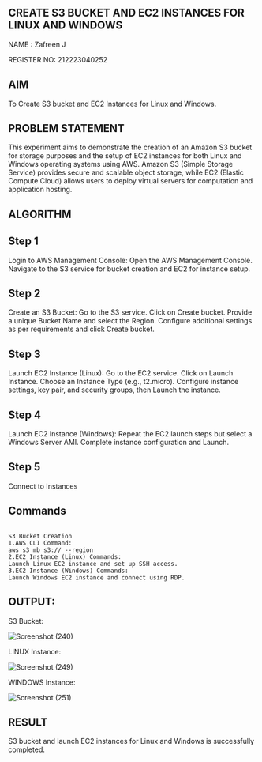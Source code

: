   ## CREATE S3 BUCKET AND EC2 INSTANCES FOR LINUX AND WINDOWS
NAME : Zafreen J

REGISTER NO: 212223040252


## AIM
To Create S3 bucket and EC2 Instances for Linux and Windows.
## PROBLEM STATEMENT
This experiment aims to demonstrate the creation of an Amazon S3 bucket for storage purposes and the setup of EC2 instances for both Linux and Windows operating systems using AWS. Amazon S3 (Simple Storage Service) provides secure and scalable object storage, while EC2 (Elastic Compute Cloud) allows users to deploy virtual servers for computation and application hosting.

## ALGORITHM
 
## Step 1
Login to AWS Management Console:
  Open the AWS Management Console.
  Navigate to the S3 service for bucket creation and EC2 for instance setup.
## Step 2
Create an S3 Bucket:
Go to the S3 service.
Click on Create bucket.
Provide a unique Bucket Name and select the Region.
Configure additional settings as per requirements and click Create bucket.

## Step 3
Launch EC2 Instance (Linux):
Go to the EC2 service.
Click on Launch Instance.
Choose an Instance Type (e.g., t2.micro).
Configure instance settings, key pair, and security groups, then Launch the instance.

## Step 4
Launch EC2 Instance (Windows):
Repeat the EC2 launch steps but select a Windows Server AMI.
Complete instance configuration and Launch.

## Step 5
Connect to Instances


## Commands

```

S3 Bucket Creation
1.AWS CLI Command:
aws s3 mb s3:// --region
2.EC2 Instance (Linux) Commands:
Launch Linux EC2 instance and set up SSH access.
3.EC2 Instance (Windows) Commands:
Launch Windows EC2 instance and connect using RDP.

```

## OUTPUT:

S3 Bucket:

![Screenshot (240)](https://github.com/user-attachments/assets/8b7fb404-e02f-451e-8a77-90c3196152ab)


LINUX Instance:

![Screenshot (249)](https://github.com/user-attachments/assets/c8c4fe15-79dd-4212-996c-9fc9b0894a07)

 WINDOWS Instance:

![Screenshot (251)](https://github.com/user-attachments/assets/64fc6303-721d-4bcb-9415-4cc28b2ad20e)


 ## RESULT
  S3 bucket and launch EC2 instances for Linux and Windows is successfully completed.

  


